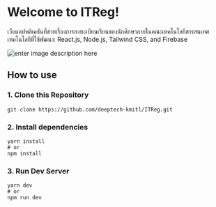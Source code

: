 # Welcome to ITReg!

เว็บแอปพลิเคชันที่ช่วยเรื่องการลงทะเบียนเรียนของนักศึกษาภายในคณะเทคโนโลยีสารสนเทศ
เทคโนโลยีที่ใช้พัฒนา: React.js, Node.js, Tailwind CSS, and Firebase

![enter image description here](https://media.discordapp.net/attachments/1204364762515767306/1204706730349559828/Home.png?ex=65d5b592&is=65c34092&hm=de6904af40a8f711acb49af8eb2721df6b04e04e09d84f3cd5e517491acf9523&=&format=webp&quality=lossless&width=992&height=558)

## How to use

### 1. Clone this Repository
  
    git clone https://github.com/deeptech-kmitl/ITReg.git

### 2. Install dependencies

    yarn install
    # or
    npm install
   
### 3. Run Dev Server

    yarn dev
    # or
    npm run dev
